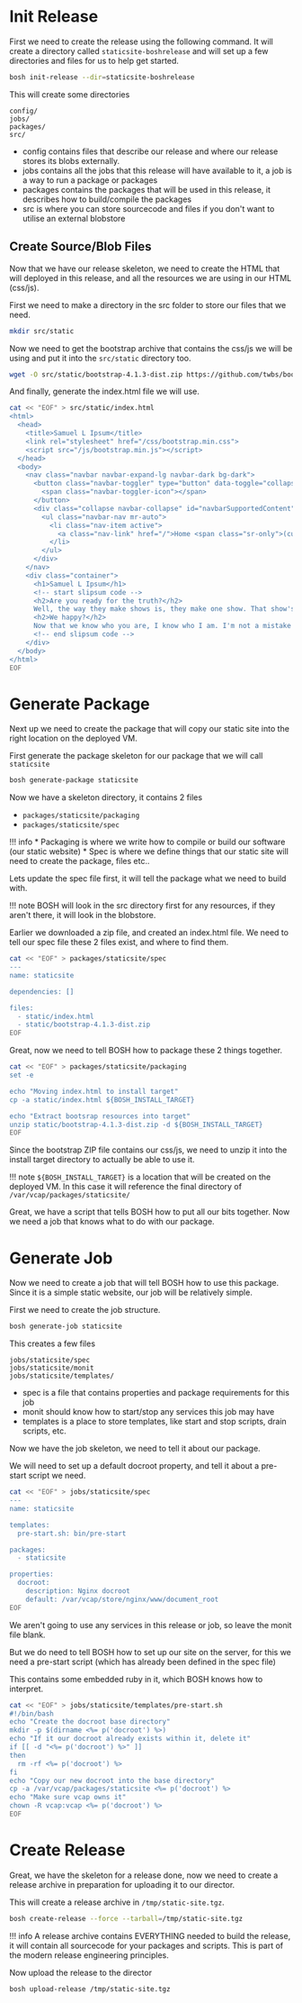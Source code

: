 # Init Release
First we need to create the release using the following command. It will create a directory called `staticsite-boshrelease` and will set up a few directories and files for us to help get started.
```bash
bosh init-release --dir=staticsite-boshrelease
```
This will create some directories
```
config/
jobs/
packages/
src/
```
* config contains files that describe our release and where our release stores its blobs externally.
* jobs contains all the jobs that this release will have available to it, a job is a way to run a package or packages
* packages contains the packages that will be used in this release, it describes how to build/compile the packages
* src is where you can store sourcecode and files if you don't want to utilise an external blobstore

## Create Source/Blob Files
Now that we have our release skeleton, we need to create the HTML that will deployed in this release, and all the resources we are using in our HTML (css/js).

First we need to make a directory in the src folder to store our files that we need.
```bash
mkdir src/static
```
Now we need to get the bootstrap archive that contains the css/js we will be using and put it into the `src/static` directory too.
```bash
wget -O src/static/bootstrap-4.1.3-dist.zip https://github.com/twbs/bootstrap/releases/download/v4.1.3/bootstrap-4.1.3-dist.zip
```
And finally, generate the index.html file we will use.
```bash
cat << "EOF" > src/static/index.html
<html>
  <head>
    <title>Samuel L Ipsum</title>
    <link rel="stylesheet" href="/css/bootstrap.min.css">
    <script src="/js/bootstrap.min.js"></script>
  </head>
  <body>
    <nav class="navbar navbar-expand-lg navbar-dark bg-dark">
      <button class="navbar-toggler" type="button" data-toggle="collapse" data-target="#navbarSupportedContent" aria-controls="navbarSupportedContent" aria-expanded="false" aria-label="Toggle navigation">
        <span class="navbar-toggler-icon"></span>
      </button>
      <div class="collapse navbar-collapse" id="navbarSupportedContent">
        <ul class="navbar-nav mr-auto">
          <li class="nav-item active">
            <a class="nav-link" href="/">Home <span class="sr-only">(current)</span></a>
          </li>
        </ul>
      </div>
    </nav>
    <div class="container">
      <h1>Samuel L Ipsum</h1>
      <!-- start slipsum code -->
      <h2>Are you ready for the truth?</h2>
      Well, the way they make shows is, they make one show. That show's called a pilot. Then they show that show to the people who make shows, and on the strength of that one show they decide if they're going to make more shows. Some pilots get picked and become television programs. Some don't, become nothing. She starred in one of the ones that became nothing.
      <h2>We happy?</h2>
      Now that we know who you are, I know who I am. I'm not a mistake! It all makes sense! In a comic, you know how you can tell who the arch-villain's going to be? He's the exact opposite of the hero. And most times they're friends, like you and me! I should've known way back when... You know why, David? Because of the kids. They called me Mr Glass.
      <!-- end slipsum code -->
    </div>
  </body>
</html>
EOF
```

# Generate Package
Next up we need to create the package that will copy our static site into the right location on the deployed VM.

First generate the package skeleton for our package that we will call `staticsite`
```bash
bosh generate-package staticsite
```
Now we have a skeleton directory, it contains 2 files

* `packages/staticsite/packaging`
* `packages/staticsite/spec`

!!! info
    * Packaging is where we write how to compile or build our software (our static website)
    * Spec is where we define things that our static site will need to create the package, files etc..

Lets update the spec file first, it will tell the package what we need to build with.

!!! note
    BOSH will look in the src directory first for any resources, if they aren't there, it will look in the blobstore.

Earlier we downloaded a zip file, and created an index.html file. We need to tell our spec file these 2 files exist, and where to find them.
```bash
cat << "EOF" > packages/staticsite/spec
---
name: staticsite

dependencies: []

files:
  - static/index.html
  - static/bootstrap-4.1.3-dist.zip
EOF
```

Great, now we need to tell BOSH how to package these 2 things together.
```bash
cat << "EOF" > packages/staticsite/packaging
set -e

echo "Moving index.html to install target"
cp -a static/index.html ${BOSH_INSTALL_TARGET}

echo "Extract bootsrap resources into target"
unzip static/bootstrap-4.1.3-dist.zip -d ${BOSH_INSTALL_TARGET}
EOF
```
Since the bootstrap ZIP file contains our css/js, we need to unzip it into the install target directory to actually be able to use it.

!!! note
    `${BOSH_INSTALL_TARGET}` is a location that will be created on the deployed VM. In this case it will reference the final directory of `/var/vcap/packages/staticsite/`

Great, we have a script that tells BOSH how to put all our bits together. Now we need a job that knows what to do with our package.

# Generate Job
Now we need to create a job that will tell BOSH how to use this package. Since it is a simple static website, our job will be relatively simple.

First we need to create the job structure.
```bash
bosh generate-job staticsite
```
This creates a few files
```
jobs/staticsite/spec
jobs/staticsite/monit
jobs/staticsite/templates/
```
* spec is a file that contains properties and package requirements for this job
* monit should know how to start/stop any services this job may have
* templates is a place to store templates, like start and stop scripts, drain scripts, etc.

Now we have the job skeleton, we need to tell it about our package.

We will need to set up a default docroot property, and tell it about a pre-start script we need.
```bash
cat << "EOF" > jobs/staticsite/spec
---
name: staticsite

templates:
  pre-start.sh: bin/pre-start

packages:
  - staticsite

properties:
  docroot:
    description: Nginx docroot
    default: /var/vcap/store/nginx/www/document_root
EOF
```

We aren't going to use any services in this release or job, so leave the monit file blank.

But we do need to tell BOSH how to set up our site on the server, for this we need a pre-start script (which has already been defined in the spec file)

This contains some embedded ruby in it, which BOSH knows how to interpret.
```bash
cat << "EOF" > jobs/staticsite/templates/pre-start.sh
#!/bin/bash
echo "Create the docroot base directory"
mkdir -p $(dirname <%= p('docroot') %>)
echo "If it our docroot already exists within it, delete it"
if [[ -d "<%= p('docroot') %>" ]]
then
  rm -rf <%= p('docroot') %>
fi
echo "Copy our new docroot into the base directory"
cp -a /var/vcap/packages/staticsite <%= p('docroot') %>
echo "Make sure vcap owns it"
chown -R vcap:vcap <%= p('docroot') %>
EOF
```

# Create Release
Great, we have the skeleton for a release done, now we need to create a release archive in preparation for uploading it to our director.

This will create a release archive in `/tmp/static-site.tgz`.
```bash
bosh create-release --force --tarball=/tmp/static-site.tgz
```

!!! info
    A release archive contains EVERYTHING needed to build the release, it will contain all sourcecode for your packages and scripts. This is part of the modern release engineering principles.

Now upload the release to the director
```bash
bosh upload-release /tmp/static-site.tgz
```
